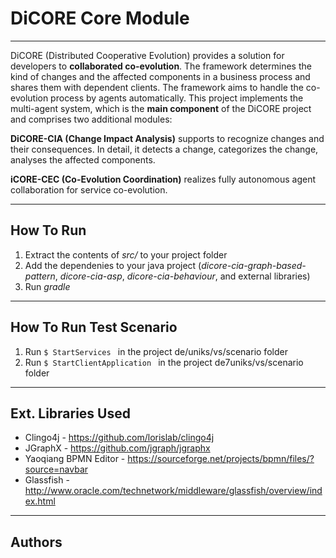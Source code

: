 
# DiCORE Core Module #

----------
DiCORE (Distributed Cooperative Evolution) provides a solution for developers to __collaborated co-evolution__. The framework determines the kind of changes and the affected components in a business process and shares them with dependent clients. The framework aims to handle the co-evolution process by agents automatically.
This project implements the multi-agent system, which is the __main component__ of the DiCORE project and comprises two additional modules:

__DiCORE-CIA (Change Impact Analysis)__ 
supports to recognize changes and their consequences. In detail, it detects a change, categorizes the change, analyses the affected components.

__iCORE-CEC (Co-Evolution Coordination)__
realizes fully autonomous agent collaboration for service co-evolution.

----------
## How To Run ##

 1. Extract the contents of *src/* to your project folder
 2. Add the dependenies to your java project (*dicore-cia-graph-based-pattern*, *dicore-cia-asp*, *dicore-cia-behaviour*, and external libraries)
 2. Run *gradle* 

----------
## How To Run Test Scenario ##

 1. Run `$ StartServices ` in the project de/uniks/vs/scenario folder 
 2. Run `$ StartClientApplication ` in the project de7uniks/vs/scenario folder

----------
## Ext. Libraries Used ##

 - Clingo4j - https://github.com/lorislab/clingo4j
 - JGraphX - https://github.com/jgraph/jgraphx
 - Yaoqiang BPMN Editor - https://sourceforge.net/projects/bpmn/files/?source=navbar
 - Glassfish - http://www.oracle.com/technetwork/middleware/glassfish/overview/index.html
 
----------
## Authors ##
 
